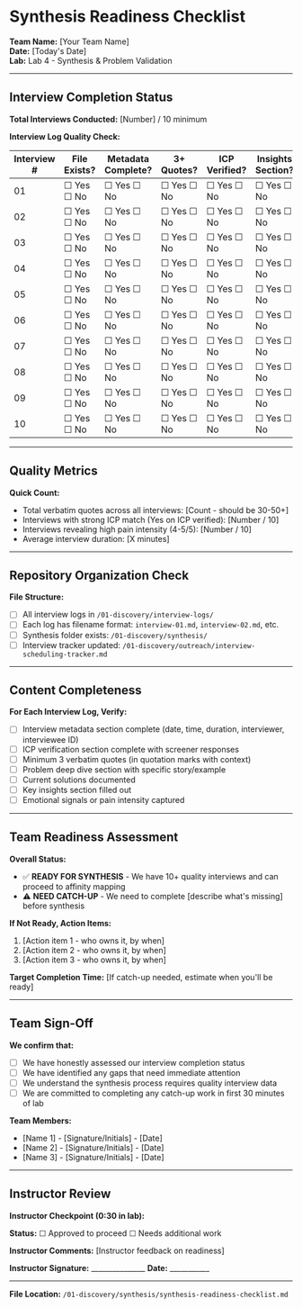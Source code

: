 # Synthesis Readiness Checklist

**Team Name:** [Your Team Name]  
**Date:** [Today's Date]  
**Lab:** Lab 4 - Synthesis & Problem Validation

---

## Interview Completion Status

**Total Interviews Conducted:** [Number] / 10 minimum

**Interview Log Quality Check:**

| Interview # | File Exists? | Metadata Complete? | 3+ Quotes? | ICP Verified? | Insights Section? | Status |
|-------------|--------------|-------------------|------------|---------------|-------------------|---------|
| 01 | ☐ Yes ☐ No | ☐ Yes ☐ No | ☐ Yes ☐ No | ☐ Yes ☐ No | ☐ Yes ☐ No | ✅❌ |
| 02 | ☐ Yes ☐ No | ☐ Yes ☐ No | ☐ Yes ☐ No | ☐ Yes ☐ No | ☐ Yes ☐ No | ✅❌ |
| 03 | ☐ Yes ☐ No | ☐ Yes ☐ No | ☐ Yes ☐ No | ☐ Yes ☐ No | ☐ Yes ☐ No | ✅❌ |
| 04 | ☐ Yes ☐ No | ☐ Yes ☐ No | ☐ Yes ☐ No | ☐ Yes ☐ No | ☐ Yes ☐ No | ✅❌ |
| 05 | ☐ Yes ☐ No | ☐ Yes ☐ No | ☐ Yes ☐ No | ☐ Yes ☐ No | ☐ Yes ☐ No | ✅❌ |
| 06 | ☐ Yes ☐ No | ☐ Yes ☐ No | ☐ Yes ☐ No | ☐ Yes ☐ No | ☐ Yes ☐ No | ✅❌ |
| 07 | ☐ Yes ☐ No | ☐ Yes ☐ No | ☐ Yes ☐ No | ☐ Yes ☐ No | ☐ Yes ☐ No | ✅❌ |
| 08 | ☐ Yes ☐ No | ☐ Yes ☐ No | ☐ Yes ☐ No | ☐ Yes ☐ No | ☐ Yes ☐ No | ✅❌ |
| 09 | ☐ Yes ☐ No | ☐ Yes ☐ No | ☐ Yes ☐ No | ☐ Yes ☐ No | ☐ Yes ☐ No | ✅❌ |
| 10 | ☐ Yes ☐ No | ☐ Yes ☐ No | ☐ Yes ☐ No | ☐ Yes ☐ No | ☐ Yes ☐ No | ✅❌ |

---

## Quality Metrics

**Quick Count:**
- Total verbatim quotes across all interviews: [Count - should be 30-50+]
- Interviews with strong ICP match (Yes on ICP verified): [Number / 10]
- Interviews revealing high pain intensity (4-5/5): [Number / 10]
- Average interview duration: [X minutes]

---

## Repository Organization Check

**File Structure:**
- [ ] All interview logs in `/01-discovery/interview-logs/`
- [ ] Each log has filename format: `interview-01.md`, `interview-02.md`, etc.
- [ ] Synthesis folder exists: `/01-discovery/synthesis/`
- [ ] Interview tracker updated: `/01-discovery/outreach/interview-scheduling-tracker.md`

---

## Content Completeness

**For Each Interview Log, Verify:**
- [ ] Interview metadata section complete (date, time, duration, interviewer, interviewee ID)
- [ ] ICP verification section complete with screener responses
- [ ] Minimum 3 verbatim quotes (in quotation marks with context)
- [ ] Problem deep dive section with specific story/example
- [ ] Current solutions documented
- [ ] Key insights section filled out
- [ ] Emotional signals or pain intensity captured

---

## Team Readiness Assessment

**Overall Status:** 
- ✅ **READY FOR SYNTHESIS** - We have 10+ quality interviews and can proceed to affinity mapping
- ⚠️ **NEED CATCH-UP** - We need to complete [describe what's missing] before synthesis

**If Not Ready, Action Items:**
1. [Action item 1 - who owns it, by when]
2. [Action item 2 - who owns it, by when]
3. [Action item 3 - who owns it, by when]

**Target Completion Time:** [If catch-up needed, estimate when you'll be ready]

---

## Team Sign-Off

**We confirm that:**
- [ ] We have honestly assessed our interview completion status
- [ ] We have identified any gaps that need immediate attention
- [ ] We understand the synthesis process requires quality interview data
- [ ] We are committed to completing any catch-up work in first 30 minutes of lab

**Team Members:**
- [Name 1] - [Signature/Initials] - [Date]
- [Name 2] - [Signature/Initials] - [Date]
- [Name 3] - [Signature/Initials] - [Date]

---

## Instructor Review

**Instructor Checkpoint (0:30 in lab):**

**Status:** ☐ Approved to proceed ☐ Needs additional work

**Instructor Comments:**
[Instructor feedback on readiness]

**Instructor Signature:** _______________ **Date:** ___________

---

**File Location:** `/01-discovery/synthesis/synthesis-readiness-checklist.md`
